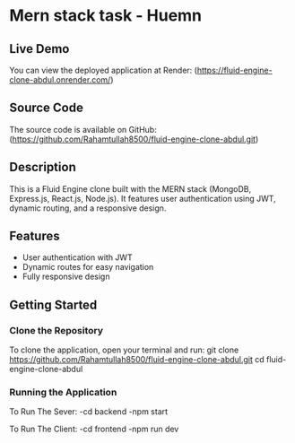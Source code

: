 # Mern stack task - Huemn

## Live Demo 
You can view the deployed application at Render: (https://fluid-engine-clone-abdul.onrender.com/)

## Source Code
The source code is available on GitHub: (https://github.com/Rahamtullah8500/fluid-engine-clone-abdul.git)

## Description
This is a Fluid Engine clone built with the MERN stack (MongoDB, Express.js, React.js, Node.js). It features user authentication using JWT, dynamic routing, and a responsive design.


## Features
- User authentication with JWT
- Dynamic routes for easy navigation
- Fully responsive design

## Getting Started

### Clone the Repository
To clone the application, open your terminal and run:
git clone https://github.com/Rahamtullah8500/fluid-engine-clone-abdul.git
cd fluid-engine-clone-abdul

### Running the Application
  To Run The Sever:
  -cd backend
  -npm start

  To Run The Client:
  -cd frontend 
  -npm run dev
